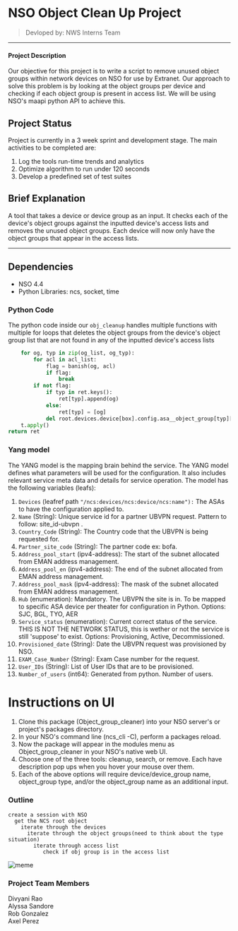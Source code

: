 # NSO Object Clean Up Project

> Devloped by: NWS Interns Team

---
#### Project Description
Our objective for this project is to write a script to remove unused object groups within network devices on NSO for use by Extranet. Our approach to solve this problem is by looking at the object groups per device and checking if each object group is present in access list. We will be using NSO's maapi python API to achieve this.

## Project Status
Project is currently in a 3 week sprint and development stage.
The main activities to be completed are:
1. Log the tools run-time trends and analytics
2. Optimize algorithm to run under 120 seconds
3. Develop a predefined set of test suites

## Brief Explanation
A tool that takes a device or device group as an input. It checks each of the device's object groups against the inputted device's access lists and removes the unused object groups. Each device will now only have the object groups that appear in the access lists.

---
## Dependencies
- NSO 4.4
- Python Libraries: ncs, socket, time

### Python Code
The python code inside our `obj_cleanup` handles multiple functions with multiple for loops that deletes the object groups from the device's object group list that are not found in any of the inputted device's access lists

```python
    for og, typ in zip(og_list, og_typ):
        for acl in acl_list:
            flag = banish(og, acl)
            if flag:
                break
        if not flag:
            if typ in ret.keys():
                ret[typ].append(og)
            else:
                ret[typ] = [og]
            del root.devices.device[box].config.asa__object_group[typ][og]
    t.apply()
return ret

```

### Yang model
The YANG model is the mapping brain behind the service. The YANG model defines what parameters will be used for the configuration. It also includes relevant service meta data and details for service operation.
The model has the following variables (leafs):
1. `Devices` (leafref path ``"/ncs:devices/ncs:device/ncs:name"):`` The ASAs to have the configuration applied to.
2. `Name` (String): Unique service id for a partner UBVPN request. Pattern to follow: site_id-ubvpn .
3. `Country_Code` (String): The Country code that the UBVPN is being requested for.
4. `Partner_site_code` (String): The partner code ex: bofa.
5. `Address_pool_start` (ipv4-address): The start of the subnet allocated from EMAN address management.
6. `Address_pool_en` (ipv4-address): The end of the subnet allocated from EMAN address management.
7. `Address_pool_mask` (ipv4-address): The mask of the subnet allocated from EMAN address management.
8. `Hub` (enumeration): Mandatory. The UBVPN the site is in. To be mapped to specific ASA device per theater for configuration in Python. Options: SJC, BGL, TYO, AER
9. `Service_status` (enumeration): Current correct status of the service. THIS IS NOT THE NETWORK STATUS, this is wether or not the service is still 'suppose' to exist. Options: Provisioning, Active, Decommissioned.
10. `Provisioned_date` (String): Date the UBVPN request was provisioned by NSO.
11. `EXAM_Case_Number` (String): Exam Case number for the request.
12. `User_IDs` (String): List of User IDs that are to be provisioned.
13. `Number_of_users` (int64): Generated from python. Number of users.

# Instructions on UI
1. Clone this package (Object_group_cleaner) into your NSO server's or project's packages directory.
2. In your NSO's command line (ncs_cli -C), perform a packages reload.
3. Now the package will appear in the modules menu as Object_group_cleaner in your NSO's native web UI.
4. Choose one of the three tools: cleanup, search, or remove. Each have description pop ups when you hover your mouse over them.
5. Each of the above options will require device/device_group name, object_group type, and/or the object_group name as an additional input.


### Outline
```
create a session with NSO
  get the NCS root object
    iterate through the devices
      iterate through the object groups(need to think about the type situation)
        iterate through access list
           check if obj group is in the access list
```
![meme](https://s-media-cache-ak0.pinimg.com/originals/1a/0e/75/1a0e758c3fcf69cfc12754edf4439bb4.jpg)

### Project Team Members
Divyani Rao <br  />
Alyssa Sandore <br />
Rob Gonzalez <br />
Axel Perez
